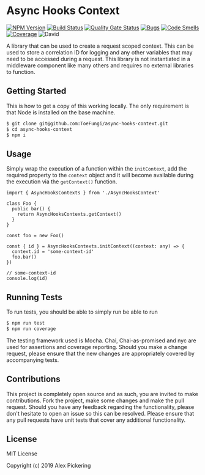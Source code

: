 # Async Hooks Context
[![NPM Version](https://badge.fury.io/js/async-hooks-context.svg)](https://badge.fury.io/js/async-hooks-context)
[![Build Status](https://travis-ci.org/ToeFungi/async-hooks-context.svg?branch=master)](https://travis-ci.org/ToeFungi/async-hooks-context)
[![Quality Gate Status](https://sonarcloud.io/api/project_badges/measure?project=async-hooks-context&metric=alert_status)](https://sonarcloud.io/dashboard?id=async-hooks-context)
[![Bugs](https://sonarcloud.io/api/project_badges/measure?project=async-hooks-context&metric=bugs)](https://sonarcloud.io/dashboard?id=async-hooks-context)
[![Code Smells](https://sonarcloud.io/api/project_badges/measure?project=async-hooks-context&metric=code_smells)](https://sonarcloud.io/dashboard?id=async-hooks-context)
[![Coverage](https://sonarcloud.io/api/project_badges/measure?project=async-hooks-context&metric=coverage)](https://sonarcloud.io/dashboard?id=async-hooks-context)
![David](https://img.shields.io/david/ToeFungi/async-hooks-context)

A library that can be used to create a request scoped context. This can be used to store a correlation ID for logging
and any other variables that may need to be accessed during a request. This library is not instantiated in a middleware
component like many others and requires no external libraries to function.

## Getting Started
This is how to get a copy of this working locally. The only requirement is that Node is installed on the base machine.
```bash
$ git clone git@github.com:ToeFungi/async-hooks-context.git
$ cd async-hooks-context
$ npm i
```

## Usage
Simply wrap the execution of a function within the `initContext`, add the required property to the `context` object and
it will become available during the execution via the `getContext()` function.
```
import { AsyncHooksContexts } from './AsyncHooksContext'

class Foo {
  public bar() {
    return AsyncHooksContexts.getContext()
  }
}

const foo = new Foo()

const { id } = AsyncHooksContexts.initContext((context: any) => {
  context.id = 'some-context-id'
  foo.bar()
})

// some-context-id
console.log(id)
```

## Running Tests
To run tests, you should be able to simply run be able to run 
```bash
$ npm run test
$ npm run coverage
```
The testing framework used is Mocha. Chai, Chai-as-promised and nyc are used for assertions and coverage reporting.
Should you make a change request, please ensure that the new changes are appropriately covered by accompanying tests.

## Contributions
This project is completely open source and as such, you are invited to make contributions. Fork the project, make some
changes and make the pull request. Should you have any feedback regarding the functionality, please don't hesitate to
open an issue so this can be resolved. Please ensure that any pull requests have unit tests that cover any additional
functionality.

## License
MIT License

Copyright (c) 2019 Alex Pickering

